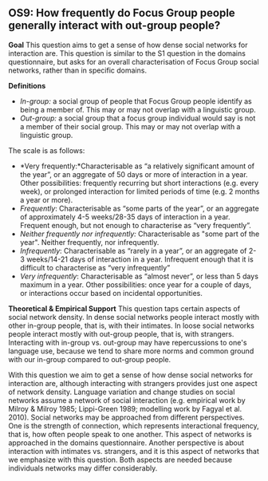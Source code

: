 
## OS9: How frequently do Focus Group people generally interact with out-group people?

**Goal**
This question aims to get a sense of how dense social networks for interaction are. This question is similar to the S1 question in the domains questionnaire, but asks for an overall characterisation of Focus Group social networks, rather than in specific domains.

**Definitions**

- *In-group:* a social group of people that Focus Group people identify as being a member of. This may or may not overlap with a linguistic group.
- *Out-group:* a social group that a focus group individual would say is not a member of their social group. This may or may not overlap with a linguistic group.


The scale is as follows:

- *Very frequently:*Characterisable as “a relatively significant amount of the year”, or an aggregate of 50 days or more of interaction in a year. Other possibilities: frequently recurring but short interactions (e.g. every week), or prolonged interaction for limited periods of time (e.g. 2 months a year or more).
- *Frequently*: Characterisable as “some parts of the year”, or an aggregate of approximately 4-5 weeks/28-35 days of interaction in a year. Frequent enough, but not enough to characterise as “very frequently”.
- *Neither frequently nor infrequently:* Characterisable as "some part of the year". Neither frequently, nor infrequently.
- *Infrequently*: Characterisable as “rarely in a year”, or an aggregate of 2-3 weeks/14-21 days of interaction in a year. Infrequent enough that it is difficult to characterise as “very infrequently”
- *Very infrequently*: Characterisable as “almost never”, or less than 5 days maximum in a year. Other possibilities: once year for a couple of days, or interactions occur based on incidental opportunities.


**Theoretical & Empirical Support**
This question taps certain aspects of social network density. In dense social networks people interact mostly with other in-group people, that is, with their intimates. In loose social networks people interact mostly with out-group people, that is, with strangers. Interacting with in-group vs. out-group may have repercussions to one's language use, because we tend to share more norms and common ground with our in-group compared to out-group people.

With this question we aim to get a sense of how dense social networks for interaction are, although interacting with strangers provides just one aspect of network density. Language variation and change studies on social networks assume a network of social interaction (e.g. empirical work by Milroy & Milroy 1985; Lippi-Green 1989; modelling work by Fagyal et al. 2010). Social networks may be approached from different perspectives. One is the strength of connection, which represents interactional frequency, that is, how often people speak to one another. This aspect of networks is approached in the domains questionnaire. Another perspective is about interaction with intimates vs. strangers, and it is this aspect of networks that we emphasize with this question. Both aspects are needed because individuals networks may differ considerably.
